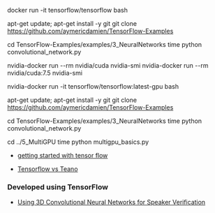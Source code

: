  docker run -it tensorflow/tensorflow bash
 
 apt-get update; apt-get install -y git
 git clone https://github.com/aymericdamien/TensorFlow-Examples
 
 cd TensorFlow-Examples/examples/3_NeuralNetworks
 time python convolutional_network.py
 
 nvidia-docker run --rm nvidia/cuda nvidia-smi
 nvidia-docker run --rm nvidia/cuda:7.5 nvidia-smi
 
 nvidia-docker run -it tensorflow/tensorflow:latest-gpu bash
  
 apt-get update; apt-get install -y git
 git clone https://github.com/aymericdamien/TensorFlow-Examples
 
 cd TensorFlow-Examples/examples/3_NeuralNetworks
 time python convolutional_network.py
 
  cd ../5_MultiGPU
 time python multigpu_basics.py


+ [getting started with tensor flow](https://www.tensorflow.org/get_started/get_started)

+ [Tensorflow vs Teano](https://news.ycombinator.com/item?id=14575465)

### Developed using TensorFlow

+ [Using 3D Convolutional Neural Networks for Speaker Verification](https://github.com/astorfi/3D-convolutional-speaker-recognition)
